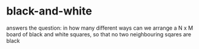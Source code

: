 # black-and-white

answers the question:
in how many different ways can we arrange a N x M board of black and white squares,
so that no two neighbouring sqares are black

